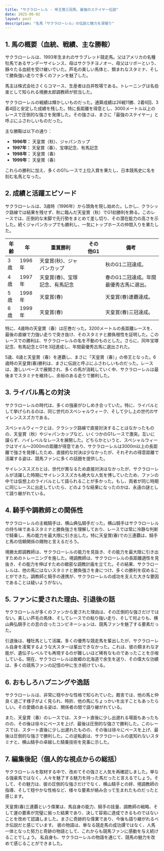 ```yaml
---
title: "サクラローレル - 帝王賞三冠馬、最強のステイヤー伝説"
date: 2025-06-02
layout: post
description: "名馬『サクラローレル』の伝説と魅力を深堀り"
---
```


## 1. 馬の概要（血統、戦績、主な勝鞍）

サクラローレルは、1993年生まれのサラブレッド競走馬。父はアメリカの名種牡馬であるサンデーサイレンス、母はサクラチヨノオー、母父はリボーという、錚々たる血統を受け継いでいた。芦毛の美しい馬体と、類まれなスタミナ、そして勝負強い走りで多くのファンを魅了した。

馬主は株式会社さくらコマース、生産者は白井牧場である。トレーニングは名伯楽として知られる境勝太郎調教師が担当した。

サクラローレルの戦績は輝かしいものだった。通算成績は26戦11勝、2着6回、3着4回と安定した成績を残した。特に長距離を得意とし、3000メートル以上のレースで圧倒的な強さを発揮した。その強さは、まさに「最強のステイヤー」と呼ぶにふさわしいものだった。

主な勝鞍は以下の通り：

* **1996年：**  天皇賞（秋）、ジャパンカップ
* **1997年：**  天皇賞（春）、宝塚記念、有馬記念
* **1998年：**  天皇賞（春）
* **1999年：**  天皇賞（春）


これらの勝利に加え、多くのG1レースで上位入賞を果たし、日本競馬史に名を刻む名馬となった。


## 2. 成績と活躍エピソード

サクラローレルは、3歳時（1996年）から頭角を現し始めた。しかし、クラシック路線では結果を残せず、秋に臨んだ天皇賞（秋）でG1初勝利を飾る。このレースでは、圧倒的な末脚で先行勢をまとめて差し切り、その潜在能力の高さを示した。続くジャパンカップでも勝利し、一気にトップホースの仲間入りを果たした。

| 年齢 | 年 | 重賞勝利 | その他G1 | 備考 |
|---|---|---|---|---|
| 3歳 | 1996年 | 天皇賞(秋)、ジャパンカップ |  | 秋のG1二冠達成。 |
| 4歳 | 1997年 | 天皇賞(春)、宝塚記念、有馬記念 |  | 春のG1二冠達成。年間最優秀古馬に選出。 |
| 5歳 | 1998年 | 天皇賞(春) |  | 天皇賞(春)連覇達成。 |
| 6歳 | 1999年 | 天皇賞(春) |  | 天皇賞(春)三冠達成。 |


特に、4歳時の天皇賞（春）は圧巻だった。3200メートルの長距離レースを、最後の直線で力強い走りで突き抜け、そのスタミナと勝負根性を証明した。このレースでの勝利は、サクラローレルの名を不動のものとした。さらに、同年宝塚記念、有馬記念とG1を3冠達成し、年間最優秀古馬に選出された。

5歳、6歳と天皇賞（春）を連覇し、まさに「天皇賞（春）」の帝王となった。6歳時の天皇賞(春)勝利は、まさに伝説と呼ぶにふさわしいものだった。レースは、激しいペースで展開され、多くの馬が消耗していく中、サクラローレルは最後までスタミナを維持し、余裕のある走りで勝利した。


## 3. ライバル馬との対決

サクラローレルの時代は、多くの強豪がひしめき合っていた。特に、ライバルとして挙げられるのは、同じ世代のスペシャルウィーク、そして少し上の世代のサイレンススズカである。

スペシャルウィークとは、クラシック路線で直接対決することはなかったものの、天皇賞（秋）やジャパンカップなど、いくつかのG1レースで激突。互いに譲らず、ハイレベルなレースを展開した。どちらかというと、スペシャルウィークはマイル～2000mの距離が得意であり、サクラローレルは3000m以上の長距離で強さを発揮したため、直接的な対決は少なかったが、それぞれの得意距離で活躍する姿は、競馬ファンに多くの話題を提供した。

サイレンススズカとは、世代が異なるため直接対決はなかったが、サクラローレルが活躍した時期にサイレンススズカも絶大な人気を博していたため、ファンの中では仮想上のライバルとして語られることが多かった。もし、両者が同じ時期に同じレースに出走していたら、どのような結果になったのかは、永遠の謎として語り継がれている。


## 4. 騎手や調教師との関係性

サクラローレルの主戦騎手は、横山典弘騎手だった。横山騎手はサクラローレルの持ち味であるスタミナと勝負強さを理解しており、レースでは常に冷静な判断で騎乗し、馬の能力を最大限に引き出した。特に天皇賞(春)での三連覇は、騎手と馬の信頼関係の賜物と言えるだろう。

境勝太郎調教師は、サクラローレルの能力を見抜き、その能力を最大限に引き出すためのトレーニングを施した。境調教師は、サクラローレルの長距離適性を見抜き、その能力を伸ばすための緻密な調教計画を立てた。その結果、サクラローレルは、他の馬にはないスタミナと勝負強さを身につけ、多くの勝利を収めることができた。調教師と騎手の連携が、サクラローレルの成功を支えた大きな要因であることは疑いようがない。


## 5. ファンに愛された理由、引退後の話

サクラローレルが多くのファンから愛された理由は、その圧倒的な強さだけではない。美しい芦毛の馬体、そしてレースでの粘り強い走り、そして何よりも、横山典弘騎手との息の合ったコンビネーションは、競馬ファンを魅了する要素だった。

引退後は、種牡馬として活躍。多くの優秀な競走馬を輩出したが、サクラローレル自身を凌駕するような大スターは輩出できなかった。これは、彼の類まれな才能が、遺伝子レベルでも再現するのが難しいほど稀有なものであったことを示唆している。現在、サクラローレルは故郷の北海道で余生を送り、その偉大な功績は、多くの競馬ファンの記憶の中に生き続けている。


## 6. おもしろハプニングや逸話

サクラローレルは、非常に穏やかな性格で知られていた。厩舎では、他の馬と仲良く過ごす様子がよく見られ、時折、他の馬にちょっかいを出すこともあったらしい。その愛嬌のある姿は、関係者の間で語り継がれている。

また、天皇賞（春）のレースでは、スタート直後に少し出遅れる場面もあったものの、その後は徐々にペースを上げ、最後は圧倒的な強さで勝利した。このレースでは、スタート直後に少し出遅れたものの、その後は徐々にペースを上げ、最後は圧倒的な強さで勝利した。この逆転劇は、サクラローレルの底知れないスタミナと、横山騎手の卓越した騎乗技術を見事に示した。


## 7. 編集後記（個人的な視点からの総括）

サクラローレルを取材する中で、改めてその強さと人気を再確認しました。単なる強豪馬ではなく、人々を魅了する魅力を持った馬だったと言えるでしょう。そして、その魅力は、彼の圧倒的な強さだけでなく、横山騎手との絆、境調教師の指導、そして穏やかな性格など、様々な要素が絡み合って生まれたものだったと感じます。

天皇賞(春)三連覇という偉業は、馬自身の能力、騎手の技量、調教師の戦略、そして運の要素が完璧に揃った結果であり、決して容易に達成できるものではないことを改めて認識しました。まさに奇跡的な偉業であり、今後も語り継がれるべき伝説だと感じています。  彼の物語は、単なる競走馬の成功譚ではなく、人馬一体となった努力と奇跡の物語として、これからも競馬ファンに感動を与え続けることでしょう。  私自身も、サクラローレルの物語を通じて、競馬の魅力を改めて感じることができました。
